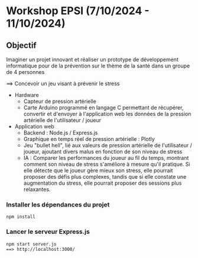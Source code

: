 # Workshop EPSI (7/10/2024 - 11/10/2024)

## Objectif
Imaginer un projet innovant et réaliser un prototype de développement informatique pour de la prévention sur le thème de la santé dans un groupe de 4 personnes

==> Concevoir un jeu visant à prévenir le stress
- Hardware
  - Capteur de pression artérielle
  - Carte Arduino programmé en langage C permettant de récupérer, convertir et d'envoyer à l'application web les données de la pression artérielle de l'utilisateur / joueur
- Application web
  - Backend : Node.js / Express.js
  - Graphique en temps réel de pression artérielle : Plotly
  - Jeu "bullet hell", lié aux valeurs de pression artérielle de l'utilisateur / joueur, ajoutant divers malus en fonction de son niveau de stress
  - IA : Comparer les performances du joueur au fil du temps, montrant comment son niveau de stress s'améliore à mesure qu'il pratique. Si elle détecte que le joueur gère mieux son stress, elle pourrait proposer des défis plus complexes, tandis que si elle constate une augmentation du stress, elle pourrait proposer des sessions plus relaxantes.

### Installer les dépendances du projet
    npm install

### Lancer le serveur Express.js
    npm start server.js
    ==> http://localhost:3000/
